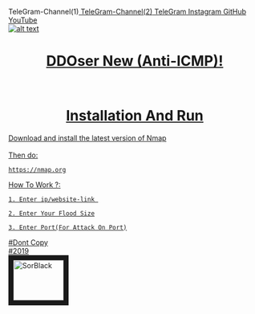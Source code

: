 TeleGram-Channel(1)<a href="https://t.me/PrimeTeam" target="_blank">
TeleGram-Channel(2)<a href="https://t.me/Prime_Plus" target="_blank">
TeleGram<a href="https://t.me/SorBlack" target="_blank">
Instagram<a href="https://instagram/SorBlack" target="_blank">
GitHub<a href="https://github.com/SorBlackPlus" target="_blank">
YouTube<a href="https://www.youtube.com/channel/UCUfkceZ6SG07MItIg5n6sPA" target="_blank">
 <br>
![alt text](https://imgurl.ir/uploads/r689883_.png)

<h1 align="center">
  DDOser New (Anti-ICMP)!
</h1>
<br>


<h1 align="center">
   Installation And Run
</h1>

Download and install the latest version of Nmap<br>
<br>
Then do:<br>
```Shell
https://nmap.org
```
How To Work ?:
```Shell
1. Enter ip/website-link 
```

```Shell
2. Enter Your Flood Size
```

```Shell
3. Enter Port(For Attack On Port)
```

#Dont Copy
<br>
#2019
<br>
<a href="https://t.me/SorBlack" target="_blank"><img src="https://imgurl.ir/uploads/e48726_.jpg" 
alt="SorBlack" width="100" height="80" border="10" /></a>
